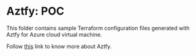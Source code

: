 # Aztfy: POC

This folder contains sample Terraform configuration files generated with Aztfy for Azure cloud virtual machine.

Follow [this](https://github.com/Azure/aztfy) link to know more about Aztfy.


